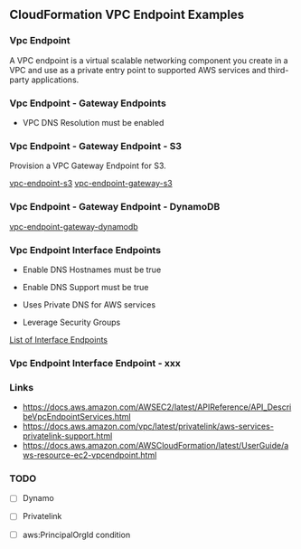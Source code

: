 ## CloudFormation VPC Endpoint Examples

### Vpc Endpoint

A VPC endpoint is a virtual scalable networking component you create in a VPC and use as a private entry point to supported AWS services and third-party applications.

### Vpc Endpoint - Gateway Endpoints

- VPC DNS Resolution must be enabled

### Vpc Endpoint - Gateway Endpoint - S3

Provision a VPC Gateway Endpoint for S3.

[vpc-endpoint-s3](vpc-endpoint-s3.yaml)
[vpc-endpoint-gateway-s3](vpc-endpoint-gateway-s3.yaml)

### Vpc Endpoint - Gateway Endpoint - DynamoDB

[vpc-endpoint-gateway-dynamodb](vpc-endpoint-gateway-dynamodb.yaml)

### Vpc Endpoint Interface Endpoints

- Enable DNS Hostnames must be true

- Enable DNS Support must be true

- Uses Private DNS for AWS services

- Leverage Security Groups

[List of Interface Endpoints](https://docs.aws.amazon.com/vpc/latest/privatelink/aws-services-privatelink-support.html)

### Vpc Endpoint Interface Endpoint - xxx

### Links

- https://docs.aws.amazon.com/AWSEC2/latest/APIReference/API_DescribeVpcEndpointServices.html
- https://docs.aws.amazon.com/vpc/latest/privatelink/aws-services-privatelink-support.html
- https://docs.aws.amazon.com/AWSCloudFormation/latest/UserGuide/aws-resource-ec2-vpcendpoint.html

### TODO

- [ ] Dynamo

- [ ] Privatelink

- [ ] aws:PrincipalOrgId condition